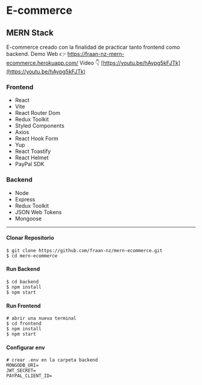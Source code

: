 # E-commerce
## MERN Stack

E-commerce creado con la finalidad de practicar tanto frontend como backend.
Demo Web 👉   https://fraan-nz-mern-ecommerce.herokuapp.com/
Video 👇
[https://youtu.be/hAypg5kFJTk](https://youtu.be/hAypg5kFJTk)

### Frontend

- React
- Vite
- React Router Dom
- Redux Toolkit
- Styled Components
- Axios
- React Hook Form
- Yup
- React Toastify
- React Helmet
- PayPal SDK

### Backend

- Node
- Express
- Redux Toolkit
- JSON Web Tokens
- Mongoose

---

#### Clonar Repositorio

```
$ git clone https://github.com/fraan-nz/mern-ecommerce.git
$ cd mern-ecommerce
```

#### Run Backend

```
$ cd backend
$ npm install
$ npm start
```

#### Run Frontend

```
# abrir una nueva terminal
$ cd frontend
$ npm install
$ npm start
```

#### Configurar env

```
# crear .env en la carpeta backend
MONGODB_URI=
JWT_SECRET=
PAYPAL_CLIENT_ID=
```
